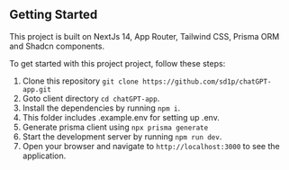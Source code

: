 ## Getting Started

This project is built on NextJs 14, App Router, Tailwind CSS, Prisma ORM and Shadcn components.

To get started with this project project, follow these steps:

1. Clone this repository `git clone https://github.com/sd1p/chatGPT-app.git`
2. Goto client directory `cd chatGPT-app`.
3. Install the dependencies by running `npm i`.
4. This folder includes .example.env for setting up .env.
5. Generate prisma client using `npx prisma generate`
6. Start the development server by running `npm run dev`.
7. Open your browser and navigate to `http://localhost:3000` to see the application.
